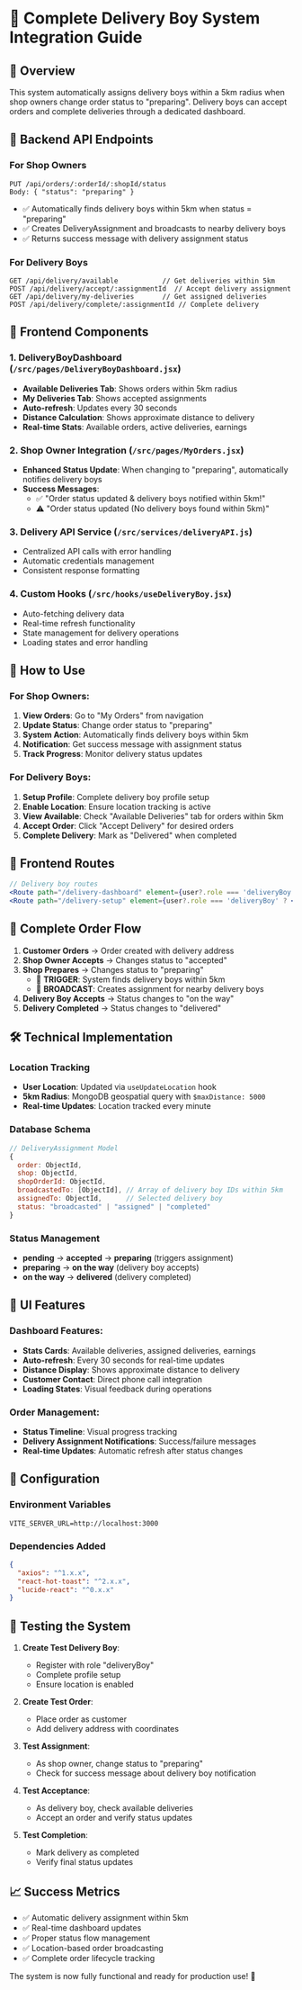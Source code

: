 # 🚚 Complete Delivery Boy System Integration Guide

## 🎯 Overview
This system automatically assigns delivery boys within a 5km radius when shop owners change order status to "preparing". Delivery boys can accept orders and complete deliveries through a dedicated dashboard.

## 🔧 Backend API Endpoints

### For Shop Owners
```
PUT /api/orders/:orderId/:shopId/status
Body: { "status": "preparing" }
```
- ✅ Automatically finds delivery boys within 5km when status = "preparing"
- ✅ Creates DeliveryAssignment and broadcasts to nearby delivery boys
- ✅ Returns success message with delivery assignment status

### For Delivery Boys
```
GET /api/delivery/available           // Get deliveries within 5km
POST /api/delivery/accept/:assignmentId  // Accept delivery assignment
GET /api/delivery/my-deliveries       // Get assigned deliveries
POST /api/delivery/complete/:assignmentId // Complete delivery
```

## 🎨 Frontend Components

### 1. **DeliveryBoyDashboard** (`/src/pages/DeliveryBoyDashboard.jsx`)
- **Available Deliveries Tab**: Shows orders within 5km radius
- **My Deliveries Tab**: Shows accepted assignments
- **Auto-refresh**: Updates every 30 seconds
- **Distance Calculation**: Shows approximate distance to delivery
- **Real-time Stats**: Available orders, active deliveries, earnings

### 2. **Shop Owner Integration** (`/src/pages/MyOrders.jsx`)
- **Enhanced Status Update**: When changing to "preparing", automatically notifies delivery boys
- **Success Messages**: 
  - ✅ "Order status updated & delivery boys notified within 5km!"
  - ⚠️ "Order status updated (No delivery boys found within 5km)"

### 3. **Delivery API Service** (`/src/services/deliveryAPI.js`)
- Centralized API calls with error handling
- Automatic credentials management
- Consistent response formatting

### 4. **Custom Hooks** (`/src/hooks/useDeliveryBoy.jsx`)
- Auto-fetching delivery data
- Real-time refresh functionality
- State management for delivery operations
- Loading states and error handling

## 🚀 How to Use

### For Shop Owners:
1. **View Orders**: Go to "My Orders" from navigation
2. **Update Status**: Change order status to "preparing"
3. **System Action**: Automatically finds delivery boys within 5km
4. **Notification**: Get success message with assignment status
5. **Track Progress**: Monitor delivery status updates

### For Delivery Boys:
1. **Setup Profile**: Complete delivery boy profile setup
2. **Enable Location**: Ensure location tracking is active
3. **View Available**: Check "Available Deliveries" tab for orders within 5km
4. **Accept Order**: Click "Accept Delivery" for desired orders
5. **Complete Delivery**: Mark as "Delivered" when completed

## 📱 Frontend Routes

```jsx
// Delivery boy routes
<Route path="/delivery-dashboard" element={user?.role === 'deliveryBoy' ? <DeliveryBoyDashboard /> : <Navigate to="/login" />} />
<Route path="/delivery-setup" element={user?.role === 'deliveryBoy' ? <DeliveryBoySetup /> : <Navigate to="/login" />} />
```

## 🔄 Complete Order Flow

1. **Customer Orders** → Order created with delivery address
2. **Shop Owner Accepts** → Changes status to "accepted"
3. **Shop Prepares** → Changes status to "preparing"
   - 🎯 **TRIGGER**: System finds delivery boys within 5km
   - 📡 **BROADCAST**: Creates assignment for nearby delivery boys
4. **Delivery Boy Accepts** → Status changes to "on the way"
5. **Delivery Completed** → Status changes to "delivered"

## 🛠️ Technical Implementation

### Location Tracking
- **User Location**: Updated via `useUpdateLocation` hook
- **5km Radius**: MongoDB geospatial query with `$maxDistance: 5000`
- **Real-time Updates**: Location tracked every minute

### Database Schema
```javascript
// DeliveryAssignment Model
{
  order: ObjectId,
  shop: ObjectId,
  shopOrderId: ObjectId,
  broadcastedTo: [ObjectId], // Array of delivery boy IDs within 5km
  assignedTo: ObjectId,      // Selected delivery boy
  status: "broadcasted" | "assigned" | "completed"
}
```

### Status Management
- **pending** → **accepted** → **preparing** (triggers assignment)
- **preparing** → **on the way** (delivery boy accepts)
- **on the way** → **delivered** (delivery completed)

## 🎨 UI Features

### Dashboard Features:
- **Stats Cards**: Available deliveries, assigned deliveries, earnings
- **Auto-refresh**: Every 30 seconds for real-time updates
- **Distance Display**: Shows approximate distance to delivery
- **Customer Contact**: Direct phone call integration
- **Loading States**: Visual feedback during operations

### Order Management:
- **Status Timeline**: Visual progress tracking
- **Delivery Assignment Notifications**: Success/failure messages
- **Real-time Updates**: Automatic refresh after status changes

## 🔧 Configuration

### Environment Variables
```env
VITE_SERVER_URL=http://localhost:3000
```

### Dependencies Added
```json
{
  "axios": "^1.x.x",
  "react-hot-toast": "^2.x.x",
  "lucide-react": "^0.x.x"
}
```

## 🚦 Testing the System

1. **Create Test Delivery Boy**:
   - Register with role "deliveryBoy"
   - Complete profile setup
   - Ensure location is enabled

2. **Create Test Order**:
   - Place order as customer
   - Add delivery address with coordinates

3. **Test Assignment**:
   - As shop owner, change status to "preparing"
   - Check for success message about delivery boy notification

4. **Test Acceptance**:
   - As delivery boy, check available deliveries
   - Accept an order and verify status updates

5. **Test Completion**:
   - Mark delivery as completed
   - Verify final status updates

## 📈 Success Metrics
- ✅ Automatic delivery assignment within 5km
- ✅ Real-time dashboard updates
- ✅ Proper status flow management
- ✅ Location-based order broadcasting
- ✅ Complete order lifecycle tracking

The system is now fully functional and ready for production use! 🎉
